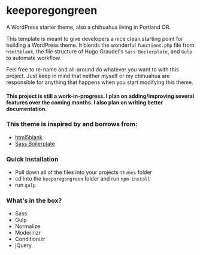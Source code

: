 # keeporegongreen
A WordPress starter theme, also a chihuahua living in Portland OR.  

This template is meant to give developers a nice clean starting point for building a WordPress theme. It blends the wonderful `functions.php` file from `html5blank`, the file structure of Hugo Graudel's `Sass Boilerplate`, and `Gulp` to automate workflow.  

Feel free to re-name and all-around do whatever you want to with this project. Just keep in mind that neither myself or my chihuahua are responsible for anything that happens when you start modifying this theme.  

#### This project is still a work-in-progress. I plan on adding/improving several features over the coming months. I also plan on writing better documentation.

### This theme is inspired by and borrows from:  
  - [html5blank](http://html5blank.com/)
  - [Sass Boilerplate](https://github.com/HugoGiraudel/sass-boilerplate)

### Quick Installation
  - Pull down all of the files into your projects `themes` folder
  - cd into the `keeporegongreen` folder and run `npm-install`
  - run `gulp`

### What's in the box?
  - Sass
  - Gulp
  - Normalize
  - Modernizr
  - Conditionizr
  - jQuery
